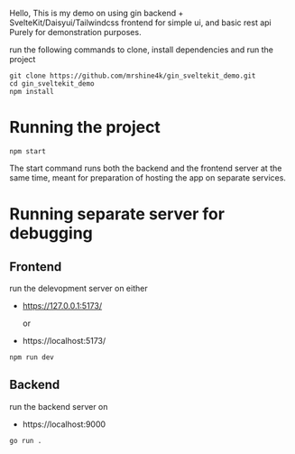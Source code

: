 Hello, This is my demo on using gin backend + SvelteKit/Daisyui/Tailwindcss frontend for simple ui, and basic rest api
Purely for demonstration purposes.

run the following commands to clone, install dependencies and run the project

```
git clone https://github.com/mrshine4k/gin_sveltekit_demo.git
cd gin_sveltekit_demo
npm install
```

# Running the project
```
npm start
```
The start command runs both the backend and the frontend server at the same time, meant for preparation of hosting the app on separate services.

# Running separate server for debugging

## Frontend
run the delevopment server on either
* https://127.0.0.1:5173/ 

    or
* https://localhost:5173/
```
npm run dev
```
## Backend
run the backend server on 
* https://localhost:9000
```
go run .
```
